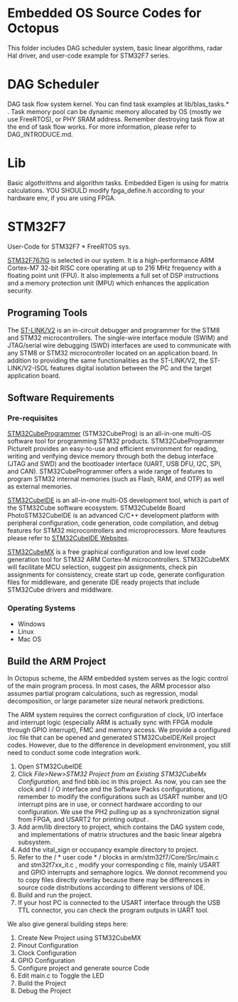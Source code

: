 # Embedded OS Source Codes for Octopus
This folder includes DAG scheduler system, basic linear algorithms, radar Hal driver, and user-code example for STM32F7 series.

# DAG Scheduler
DAG task flow system kernel. You can find task examples at lib/blas_tasks.* .
Task memory pool can be dynamic memory allocated by OS (mostly we use FreeRTOS), or PHY SRAM address.
Remember destroying task flow at the end of task flow works. For more information, please refer to DAG_INTRODUCE.md. 

# Lib
Basic algothrithms and algorithm tasks.
Embedded Eigen is using for matrix calculations.
YOU SHOULD modify fpga_define.h according to your hardware env, if you are using FPGA.

# STM32F7
User-Code for STM32F7 * FreeRTOS sys. 

[STM32F767IG](https://www.st.com/en/microcontrollers-microprocessors/stm32f767ig.html) is selected in our system. It is a high-performance ARM Cortex-M7 32-bit RISC core operating at up to 216 MHz frequency with a floating point unit (FPU).  It also implements a full set of DSP instructions and a memory protection unit (MPU) which enhances the application security.  

## Programing Tools

The [ST-LINK/V2](https://www.st.com/en/development-tools/st-link-v2.html) is an in-circuit debugger and programmer for the STM8 and STM32 microcontrollers. The single-wire interface module (SWIM) and JTAG/serial wire debugging (SWD) interfaces are used to communicate with any STM8 or STM32 microcontroller located on an application board. In addition to providing the same functionalities as the ST-LINK/V2, the ST-LINK/V2-ISOL features digital isolation between the PC and the target application board.

## Software Requirements

### Pre-requisites

[STM32CubeProgrammer](https://www.st.com/en/development-tools/stm32cubeprog.html) (STM32CubeProg) is an all-in-one multi-OS software tool for programming STM32 products. STM32CubeProgrammer PictureIt provides an easy-to-use and efficient environment for reading, writing and verifying device memory through both the debug interface (JTAG and SWD) and the bootloader interface (UART, USB DFU, I2C, SPI, and CAN). STM32CubeProgrammer offers a wide range of features to program STM32 internal memories (such as Flash, RAM, and OTP) as well as external memories.

[STM32CubeIDE]( https://www.st.com/en/development-tools/stm32cubeide.html) is an all-in-one multi-OS development tool, which is part of the STM32Cube software ecosystem. STM32CubeIde Board PhotoSTM32CubeIDE is an advanced C/C++ development platform with peripheral configuration, code generation, code compilation, and debug features for STM32 microcontrollers and microprocessors. More feautures please refer to [STM32CubeIDE Websites]( https://www.st.com/en/development-tools/stm32cubeide.html).

[STM32CubeMX](https://www.freertos.org/FreeRTOS-Plus/BSP_Solutions/ST/STM32CubeMX.html) is a free graphical configuration and low level code generation tool for STM32 ARM Cortex-M microcontrollers. STM32CubeMX will facilitate MCU selection, suggest pin assignments, check pin assignments for consistency, create start up code, generate configuration files for middleware, and generate IDE ready projects that include STM32Cube drivers and middlware. 

### Operating Systems

- Windows
- Linux
- Mac OS

## Build the ARM Project 

In Octopus scheme, the ARM embedded system serves as the logic control of the main program process. In most cases, the ARM processor also assumes partial program calculations, such as regression, modal decomposition, or large parameter size neural network predictions.

The ARM system requires the correct configuration of clock, I/O interface and interrupt logic (especially ARM is actually sync with FPGA module through GPIO interrupt),  FMC and memory access. We provide a configured .ioc file that can be opened and generated STM32CubeIDE/Keil project codes. However, due to the difference in development environment, you still need to conduct some code integration work.



1. Open STM32CubeIDE 
2. Click *File>New>STM32 Project from an Existing STM32CubeMx Configuration*, and find bbb.ioc in this project. As now, you can see the clock and I / O interface and the Software Packs configurations, remember to modify the configurations such as USART number and I/O interrupt pins are in use, or connect hardware according to our configuration. We use the PH2 pulling up as a synchronization signal from FPGA, and USART2 for printing output .
3. Add arm/lib directory to project, which contains the DAG system code, and implementations of  matrix structures and the basic linear algebra subsystem.
4. Add the vital_sign or occupancy example directory to project.
5. Refer to the / * user code * / blocks in arm/stm32f7/Core/Src/main.c and stm32f7xx_it.c ,  modify your corresponding c file, mainly USART and GPIO interrupts and semaphore logics. We donnot recommend you to copy files directly overlay because there may be differences in source code distributions according to different versions of IDE.
6. Build and run the project.
7. If your host PC is connected to the USART interface through the USB TTL connector, you can check the  program outputs in UART tool.



We also give general building steps here:

1. Create New Project using STM32CubeMX
2. Pinout Configuration
3. Clock Configuration
4. GPIO Configuration
5. Configure project and generate source Code
6. Edit main.c to Toggle the LED
7. Build the Project
8. Debug the Project

















## 

